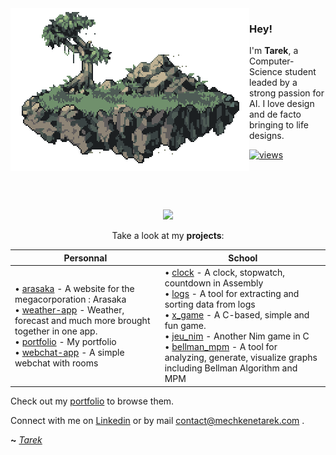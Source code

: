 <img align="left" src="/pukahuna-art.gif">

### Hey!

I'm **Tarek**, a Computer-Science student leaded by a strong passion for AI. I love design and de facto bringing to life designs. 

[![views](https://komarev.com/ghpvc/?username=t4rm&style=for-the-badge&color=A6B3AB&label=VIEWS&abbreviated=true)](https://github.com/t4rm)

<br><br><br>

<p align="center">
  <img src="https://github-readme-stats.vercel.app/api?username=t4rm&show_icons=true&theme=shadow_green&icon_color=a9bca6&border_color=A6B3AB&title_color=8ca689&text_color=c9d1cc&custom_title=Tarek's+Stats">
</p>

<p align="center">
Take a look at my <b>projects</b>:
</p>


| **Personnal** | **School** |
| -------------------------------------------------------------------------------------------------------------------------------------------------------------------------------------------------------------------------------------------------------------------------------------------------------------------------------------------------------------------------------------------------------------------------------------------------------------------------------------------------------------------------------------------------------------------------------------------------------------------------------------------------------------------------------------------------------------------------------------------------------------------------------------------------------------------------------------------------------------------------------------------------------------------------------------------------------------------------------------------------------------------------------------------------------------------------------------------------------------------------------------------------------------------------------------------------------------------- | --------------------------------------------------------------------------------------------------------------------------------------------------------------------------------------------------------------------------------------------------------------------------------------------------------------------------------------------------------------------------------------------------------------------------------------------------------------------------------------------------------------------------------------------------------------------------------------------------------------------------------------------------------------------------------------------------------------------------------------------------------------------------------------------------------------------------------------------------------------------------------------------------------------------------------------------------------------------------------------------------------------------------------------------------------------------------------------------------------------------------------------------------------------------------------------------------------------------------------------------------------------------------------------------------------------------------------------------------------------------------------- |
| • [arasaka](https://github.com/t4rm/arasaka) - A website for the megacorporation : Arasaka<br>• [weather-app](https://github.com/t4rm/weather_app) - Weather, forecast and much more brought together in one app.<br>• [portfolio](https://mechkenetarek.com/) - My portfolio<br>• [webchat-app](https://github.com/t4rm/webchat-app) - A simple webchat with rooms | • [clock](https://github.com/t4rm/horloge_x86) - A clock, stopwatch, countdown in Assembly<br>• [logs](https://github.com/t4rm/analyse_archive) - A tool for extracting and sorting data from logs <br>• [x_game](https://github.com/t4rm/jeu_x) - A C-based, simple and fun game.<br>• [jeu_nim](https://github.com/t4rm/jeu_nim) - Another Nim game in C <br>• [bellman_mpm](https://github.com/t4rm/bellman_mpm) - A tool for analyzing, generate, visualize graphs including Bellman Algorithm and MPM |

Check out my [portfolio](https://mechkenetarek.com) to browse them.

Connect with me on [Linkedin](https://www.linkedin.com/in/tareek/) or by mail contact@mechkenetarek.com .


**~** [_Tarek_](https://mechkenetarek.com/)

<!-- Credits : https://github.com/orhun  -->
